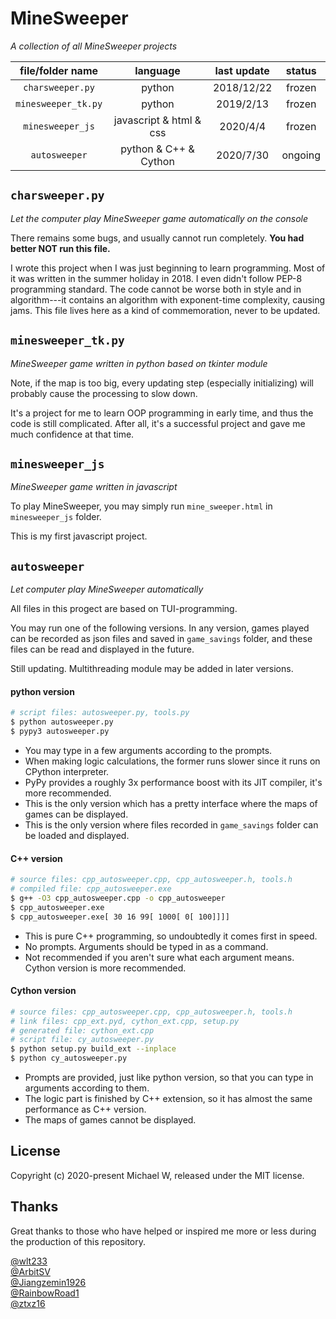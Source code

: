 # MineSweeper

*A collection of all MineSweeper projects*

| file/folder name    | language                | last update | status  |
| :-----------------: | :---------------------: | :---------: | :-----: |
| `charsweeper.py`    | python                  | 2018/12/22  | frozen  |
| `minesweeper_tk.py` | python                  | 2019/2/13   | frozen  |
| `minesweeper_js`    | javascript & html & css | 2020/4/4    | frozen  |
| `autosweeper`       | python & C++ & Cython   | 2020/7/30   | ongoing |

## `charsweeper.py`

*Let the computer play MineSweeper game automatically on the console*

There remains some bugs, and usually cannot run completely. **You had better NOT run this file.**

I wrote this project when I was just beginning to learn programming. Most of it was written in the summer holiday in 2018. I even didn't follow PEP-8 programming standard. The code cannot be worse both in style and in algorithm---it contains an algorithm with exponent-time complexity, causing jams. This file lives here as a kind of commemoration, never to be updated.

## `minesweeper_tk.py`

*MineSweeper game written in python based on tkinter module*

Note, if the map is too big, every updating step (especially initializing) will probably cause the processing to slow down.

It's a project for me to learn OOP programming in early time, and thus the code is still complicated. After all, it's a successful project and gave me much confidence at that time.

## `minesweeper_js`

*MineSweeper game written in javascript*

To play MineSweeper, you may simply run `mine_sweeper.html` in `minesweeper_js` folder.

This is my first javascript project.

## `autosweeper`

*Let computer play MineSweeper automatically*

All files in this progect are based on TUI-programming.

You may run one of the following versions. In any version, games played can be recorded as json files and saved in `game_savings` folder, and these files can be read and displayed in the future.

Still updating. Multithreading module may be added in later versions.

#### python version
```sh
# script files: autosweeper.py, tools.py
$ python autosweeper.py
$ pypy3 autosweeper.py
```

- You may type in a few arguments according to the prompts.
- When making logic calculations, the former runs slower since it runs on CPython interpreter.
- PyPy provides a roughly 3x performance boost with its JIT compiler, it's more recommended.
- This is the only version which has a pretty interface where the maps of games can be displayed.
- This is the only version where files recorded in `game_savings` folder can be loaded and displayed.

#### C++ version
```sh
# source files: cpp_autosweeper.cpp, cpp_autosweeper.h, tools.h
# compiled file: cpp_autosweeper.exe
$ g++ -O3 cpp_autosweeper.cpp -o cpp_autosweeper
$ cpp_autosweeper.exe
$ cpp_autosweeper.exe[ 30 16 99[ 1000[ 0[ 100]]]]
```
- This is pure C++ programming, so undoubtedly it comes first in speed.
- No prompts. Arguments should be typed in as a command.
- Not recommended if you aren't sure what each argument means. Cython version is more recommended.

#### Cython version
```sh
# source files: cpp_autosweeper.cpp, cpp_autosweeper.h, tools.h
# link files: cpp_ext.pyd, cython_ext.cpp, setup.py
# generated file: cython_ext.cpp
# script file: cy_autosweeper.py
$ python setup.py build_ext --inplace
$ python cy_autosweeper.py
```
- Prompts are provided, just like python version, so that you can type in arguments according to them.
- The logic part is finished by C++ extension, so it has almost the same performance as C++ version.
- The maps of games cannot be displayed.

<!--
A speed test made on 2020/7/10 (30 * 16, 99 mines, average on 10000 loops, updating every 100 loops, without showing map or recording games):

| language                   | avg. time (ms) | avg. time (won) (ms) |
| :------------------------: | -------------: | -------------------: |
| CPython                    |      47.182692 |            49.679944 |
| PyPy (with jit)            |      11.875926 |            13.942982 |
| C++ / Cython               |       2.286285 |             2.553813 |
| C++ (with multiprocessing) |              ? |                    ? |
-->

## License

Copyright (c) 2020-present Michael W, released under the MIT license.

## Thanks

Great thanks to those who have helped or inspired me more or less during the production of this repository.

[@wlt233](https://github.com/wlt233)  
[@ArbitSV](https://github.com/ArbitSV)  
[@Jiangzemin1926](https://github.com/Jiangzemin1926/Minesweeper)  
[@RainbowRoad1](https://github.com/RainbowRoad1/Cgame)  
[@ztxz16](https://github.com/ztxz16/Mine)

